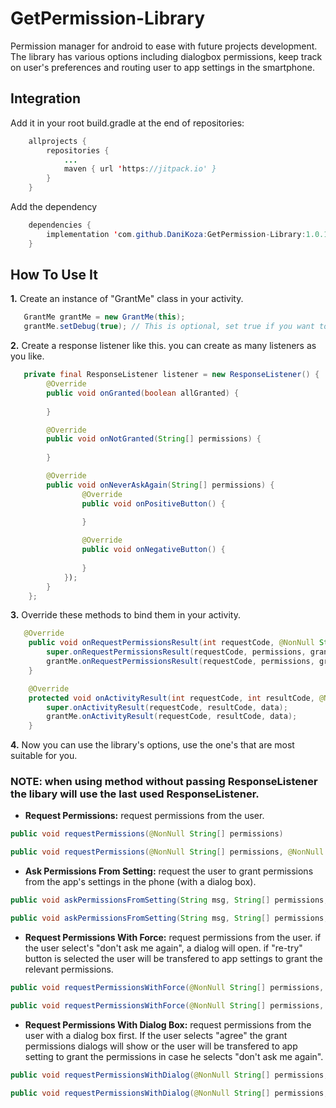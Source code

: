 # GetPermission-Library
Permission manager for android to ease with future projects development. The library has various options including dialogbox permissions, keep track on user's preferences and routing user to app settings in the smartphone.

## Integration
Add it in your root build.gradle at the end of repositories:
```Java
	allprojects {
		repositories {
			...
			maven { url 'https://jitpack.io' }
		}
	}
```
Add the dependency

```Java
	dependencies {
	    implementation 'com.github.DaniKoza:GetPermission-Library:1.0.1'
	}
```

## How To Use It
**1.** Create an instance of "GrantMe" class in your activity.
```Java
   GrantMe grantMe = new GrantMe(this);
   grantMe.setDebug(true); // This is optional, set true if you want to see the logs.
```

**2.** Create a response listener like this. you can create as many listeners as you like.
```Java
   private final ResponseListener listener = new ResponseListener() {
        @Override
        public void onGranted(boolean allGranted) {
            
        }

        @Override
        public void onNotGranted(String[] permissions) {
   
        }

        @Override
        public void onNeverAskAgain(String[] permissions) {   
                @Override
                public void onPositiveButton() {
                
                }

                @Override
                public void onNegativeButton() {
                
                }
            });
        }
    };
```

**3.** Override these methods to bind them in your activity.
```Java
   @Override
    public void onRequestPermissionsResult(int requestCode, @NonNull String[] permissions, @NonNull int[] grantResults) {
        super.onRequestPermissionsResult(requestCode, permissions, grantResults);
        grantMe.onRequestPermissionsResult(requestCode, permissions, grantResults);
    }

    @Override
    protected void onActivityResult(int requestCode, int resultCode, @Nullable Intent data) {
        super.onActivityResult(requestCode, resultCode, data);
        grantMe.onActivityResult(requestCode, resultCode, data);
    }
```

**4.** Now you can use the library's options, use the one's that are most suitable for you.
### NOTE: when using method without passing ResponseListener the libary will use the last used ResponseListener. 
* **Request Permissions:** request permissions from the user.
```Java
public void requestPermissions(@NonNull String[] permissions) 
```

```Java
public void requestPermissions(@NonNull String[] permissions, @NonNull ResponseListener resListener) 	
```

* **Ask Permissions From Setting:** request the user to grant permissions from the app's settings in the phone (with a dialog box). 
```Java
public void askPermissionsFromSetting(String msg, String[] permissions, DialogListener dialogListener)	
```
```Java
public void askPermissionsFromSetting(String msg, String[] permissions, @NonNull ResponseListener resListener, DialogListener dialogListener) 
```

*  **Request Permissions With Force:** request permissions from the user. if the user select's "don't ask me again", a dialog will open. if "re-try" button is selected the user will be transfered to app settings to grant the relevant permissions.
```Java
public void requestPermissionsWithForce(@NonNull String[] permissions, @NonNull ResponseListener resListener, String msg, DialogListener dialogListener) 
```
```Java
public void requestPermissionsWithForce(@NonNull String[] permissions, String msg, DialogListener dialogListener) 
```

* **Request Permissions With Dialog Box:** request permissions from the user with a dialog box first. If the user selects "agree" the grant permissions dialogs will show or the user will be transfered to app setting to grant the permissions in case he selects "don't ask me again".
```Java
public void requestPermissionsWithDialog(@NonNull String[] permissions, @NonNull GrantListener grantListener, String title, String msg, DialogListener dialogListener) 	
```
```Java
public void requestPermissionsWithDialog(@NonNull String[] permissions, String title, String msg, DialogListener dialogListener) 	
```










